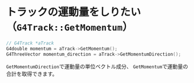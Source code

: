# トラックの運動量をしりたい（``G4Track::GetMomentum``）

```cpp
// G4Track *aTrack
G4double momentum = aTrack->GetMomentum();
G4ThreeVector momentum_direction = aTrack->GetMomentumDirection();
```

``GetMomentumDirection``で運動量の単位ベクトル成分、
``GetMomentum``で運動量の合計を取得できます。
